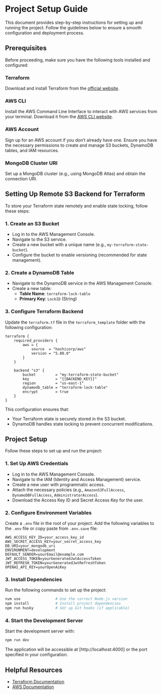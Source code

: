 # Project Setup Guide

This document provides step-by-step instructions for setting up and running the project. Follow the guidelines below to ensure a smooth configuration and deployment process.

## Prerequisites

Before proceeding, make sure you have the following tools installed and configured:

### Terraform

Download and install Terraform from the [official website](https://www.terraform.io/downloads.html).

### AWS CLI

Install the AWS Command Line Interface to interact with AWS services from your terminal. Download it from the [AWS CLI website](https://aws.amazon.com/cli/).

### AWS Account

Sign up for an AWS account if you don’t already have one. Ensure you have the necessary permissions to create and manage S3 buckets, DynamoDB tables, and IAM resources.

### MongoDB Cluster URI

Set up a MongoDB cluster (e.g., using MongoDB Atlas) and obtain the connection URI.

## Setting Up Remote S3 Backend for Terraform

To store your Terraform state remotely and enable state locking, follow these steps:

### 1. Create an S3 Bucket

- Log in to the AWS Management Console.
- Navigate to the S3 service.
- Create a new bucket with a unique name (e.g., `my-terraform-state-bucket`).
- Configure the bucket to enable versioning (recommended for state management).

### 2. Create a DynamoDB Table

- Navigate to the DynamoDB service in the AWS Management Console.
- Create a new table:
    - **Table Name**: `terraform-lock-table`
    - **Primary Key**: `LockID` (String)

### 3. Configure Terraform Backend

Update the `terraform.tf` file in the `terraform_template` folder with the following configuration:

```hcl
terraform {
    required_providers {
        aws = {
            source  = "hashicorp/aws"
            version = "5.80.0"
        }
    }

    backend "s3" {
        bucket         = "my-terraform-state-bucket"
        key            = "{{BACKEND_KEY}}"  
        region         = "us-east-1"
        dynamodb_table = "terraform-lock-table"
        encrypt        = true
    }
}
```

This configuration ensures that:

- Your Terraform state is securely stored in the S3 bucket.
- DynamoDB handles state locking to prevent concurrent modifications.

## Project Setup

Follow these steps to set up and run the project:

### 1. Set Up AWS Credentials

- Log in to the AWS Management Console.
- Navigate to the IAM (Identity and Access Management) service.
- Create a new user with programmatic access.
- Attach the necessary policies (e.g., `AmazonS3FullAccess`, `DynamoDBFullAccess`, `AdministratorAccess`).
- Download the Access Key ID and Secret Access Key for the user.

### 2. Configure Environment Variables

Create a `.env` file in the root of your project. Add the following variables to the `.env` file or copy paste from `.env.save` file:

```
AWS_ACCESS_KEY_ID=your_access_key_id
AWS_SECRET_ACCESS_KEY=your_secret_access_key
DB_URI=your_mongodb_uri
ENVIRONMENT=development
DEFAULT_SENDER=yourEmail@example.com
JWT_ACCESS_TOKEN=yourGeneratedJwtAccessToken
JWT_REFRESH_TOKEN=yourGeneratedJwtRefreshToken
OPENAI_API_KEY=yourOpenAiKey
```

### 3. Install Dependencies

Run the following commands to set up the project:

```sh
nvm use                # Use the correct Node.js version
npm install            # Install project dependencies
npm run husky          # Set up Git hooks (if applicable)
```

### 4. Start the Development Server

Start the development server with:

```sh
npm run dev
```

The application will be accessible at [http://localhost:4000] or the port specified in your configuration.

## Helpful Resources

- [Terraform Documentation](https://developer.hashicorp.com/terraform)
- [AWS Documentation](https://docs.aws.amazon.com)
